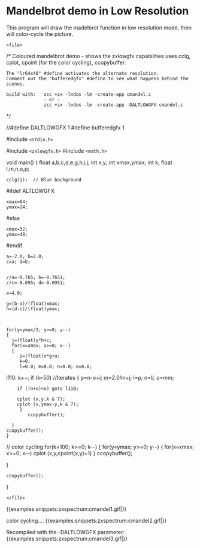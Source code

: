 # Mandelbrot demo in Low Resolution

This program will draw the madelbrot function in low resolution mode, then will color-cycle the picture.

`<file>`

/*
	Coloured mandelbrot demo - shows the zxlowgfx capabilities
	uses cclg, cplot, cpoint (for the color cycling), ccopybuffer.

	The "lr64x48" #define activates the alternate resolution.
	Comment out the "bufferedgfx" #define to see what happens behind the scenes.

	build with:   zcc +zx -lndos -lm -create-app cmandel.c
	              - or -
	              zcc +zx -lndos -lm -create-app -DALTLOWGFX cmandel.c

*/

//#define DALTLOWGFX  1
#define bufferedgfx 1

#include `<stdio.h>`

#include `<zxlowgfx.h>`
#include `<math.h>`

void main()
{
float a,b,c,d,e,g,h,i,j;
int x,y;
int xmax,ymax;
int k;
float l,m,n,o,p;

	cclg(1);  // Blue background


#ifdef ALTLOWGFX

	xmax=64;
	ymax=24;
#else

	xmax=32;
	ymax=48;
#endif

	a=-2.0; b=2.0;
	c=a; d=b;
	
	
	//a=-0.765; b=-0.7651;
	//c=-0.095; d=-0.0951;

	e=4.0;

	g=(b-a)/(float)xmax;
	h=(d-c)/(float)ymax;



	for(y=ymax/2; y>=0; y--)
	{
	  j=(float)y*h+c;
	  for(x=xmax; x>=0; x--)
	  {
	     i=(float)x*g+a;
	     k=0;
	     l=0.0; m=0.0; n=0.0; o=0.0;
l110:	     k++;
	     if (k<50)  //Iterates
	     {
		p=n-o+i;
		m=2.0*l*m+j;
		l=p;
		n=l*l; o=m*m;

		if ((n+o)<e) goto l110;
		
		cplot (x,y,k & 7);
		cplot (x,ymax-y,k & 7);
	     }
	     	ccopybuffer();

	  }
	ccopybuffer();
	}


// color cycling
for(k=100; k>=0; k--) {
	for(y=ymax; y>=0; y--)
	{
	  for(x=xmax; x>=0; x--) cplot (x,y,cpoint(x,y)+1)
	}
	ccopybuffer();

}



	ccopybuffer();
}


`</file>`


{{examples:snippets:zxspectrum:cmandel1.gif|}}

color cycling....    {{examples:snippets:zxspectrum:cmandel2.gif|}}


Recompiled with the -DALTLOWGFX parameter:  {{examples:snippets:zxspectrum:cmandel3.gif|}}
